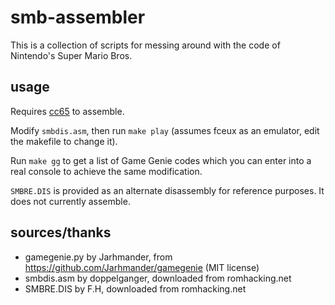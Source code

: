 # smb-assembler

This is a collection of scripts for messing around with the code of Nintendo's Super Mario Bros.

## usage

Requires [cc65](http://cc65.github.io/cc65/) to assemble.

Modify `smbdis.asm`, then run `make play` (assumes fceux as an emulator, edit the makefile to change it).

Run `make gg` to get a list of Game Genie codes which you can enter into a real console to achieve the same modification.

`SMBRE.DIS` is provided as an alternate disassembly for reference purposes. It does not currently assemble.

## sources/thanks

- gamegenie.py by Jarhmander, from https://github.com/Jarhmander/gamegenie (MIT license)
- smbdis.asm by doppelganger, downloaded from romhacking.net
- SMBRE.DIS by F.H, downloaded from romhacking.net
